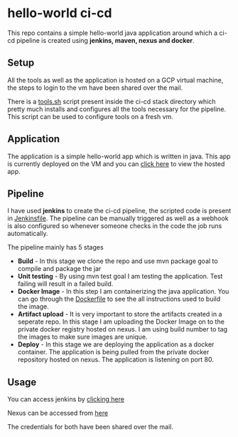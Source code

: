 # hello-world ci-cd

This repo contains a simple hello-world java application around which a ci-cd pipeline is created using **jenkins, maven, nexus and docker**.

## Setup

All the tools as well as the application is hosted on a GCP virtual machine, the steps to login to the vm have been shared over the mail.

There is a [tools.sh](https://github.com/abhinav9842/hello-cicd/blob/main/ci-cd-stack/tools.sh) script present inside the ci-cd stack directory which pretty much installs and configures all the tools necessary for the pipeline. This script can be used to configure tools on a fresh vm.

## Application
The application is a simple hello-world app which is written in java. This app is currently deployed on the VM and you can [click here](http://34.131.24.68/) to view the hosted app.

## Pipeline
I have used **jenkins** to create the ci-cd pipeline, the scripted code is present in [Jenkinsfile](https://github.com/abhinav9842/hello-cicd/blob/main/Jenkinsfile). The pipeline can be manually triggered as well as a webhook is also configured so whenever someone checks in the code the job runs automatically.

The pipeline mainly has 5 stages
- **Build** - In this stage we clone the repo and use mvn package goal to compile and package the jar
- **Unit testing** - By using mvn test goal I am testing the application. Test failing will result in a failed build. 
- **Docker Image** - In this step I am containerizing the java application. You can go through the [Dockerfile](https://github.com/abhinav9842/hello-cicd/blob/main/Dockerfile) to see the all instructions used to build the image.
- **Artifact upload** - It is very important to store the artifacts created in a seperate repo. In this stage I am uploading the Docker Image on to the private docker registry hosted on nexus. I am using build number to tag the images to make sure images are unique.
- **Deploy** - In this stage we are deploying the application as a docker container. The application is being pulled from the private docker repository hosted on nexus. The application is listening on port 80.

## Usage

You can access jenkins by [clicking here](http://34.131.24.68:8080/)

Nexus can be accessed from [here](http://34.131.24.68:8081/#browse/browse)

The credentials for both have been shared over the mail.
